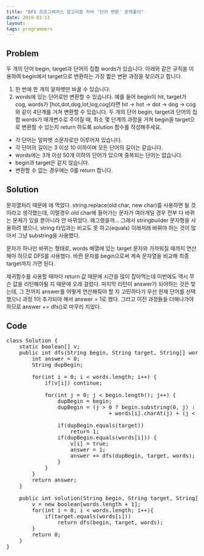 ```yaml
---
title: "DFS 프로그래머스 알고리즘 자바 '단어 변환' 문제풀이"
date: 2019-03-13
layout:
tags: programmers
---
```



## Problem
두 개의 단어 begin, target과 단어의 집합 words가 있습니다. 아래와 같은 규칙을 이용하여 begin에서 target으로 변환하는 가장 짧은 변환 과정을 찾으려고 합니다.
  1. 한 번에 한 개의 알파벳만 바꿀 수 있습니다.
  2. words에 있는 단어로만 변환할 수 있습니다.
예를 들어 begin이 hit, target가 cog, words가 [hot,dot,dog,lot,log,cog]라면 hit -> hot -> dot -> dog -> cog와 같이 4단계를 거쳐 변환할 수 있습니다.
두 개의 단어 begin, target과 단어의 집합 words가 매개변수로 주어질 때, 최소 몇 단계의 과정을 거쳐 begin을 target으로 변환할 수 있는지 return 하도록 solution 함수를 작성해주세요.

- 각 단어는 알파벳 소문자로만 이루어져 있습니다.
- 각 단어의 길이는 3 이상 10 이하이며 모든 단어의 길이는 같습니다.
- words에는 3개 이상 50개 이하의 단어가 있으며 중복되는 단어는 없습니다.
- begin과 target은 같지 않습니다.
- 변환할 수 없는 경우에는 0를 return 합니다.



## Solution
문자열처리 때문에 애 먹었다. string.replace(old char, new char)를 사용하면 될 것이라고 생각했는데, 이럴경우 old char에 들어가는 문자가 여러개일 경우 전부 다 바뀌는 문제가 있을 뿐아니라 안 바뀌었다. 왜그랬을까...
그래서 stringbuilder 문자형을 사용하려 했으나, string 타입과는 비교도 못 하고(equals) 이래저래 바꿔야 하는 것이 많아서 그냥 substring을 사용했다.

문자가 하나만 바뀌는 형태로, words 배열에 있는 target 문자와 가까워질 때까지 연산해야 하므로 DFS를 사용했다. 바뀐 문자를 begin으로써 계속 문자열을 비교해 최종 target까지 가면 된다.

재귀함수를 사용할 때마다 return 값 때문에 시간을 많이 잡아먹는데 이번에도 역시 무슨 값을 리턴해야될 지 때문에 오래 걸렸다. 마지막 리턴이 answer가 되야하는 것은 맞는데, 그 전까지 answer를 어떻게 연산해줘야 할 지 고민하다가 우선 현재 단어를 선택했으니 과정 1이 추가되야 해서 answer = 1로 했다.
그리고 이전 과정들을 더해나가야 하므로 answer += dfs()로 마무리 지었다.


## Code
<pre>
class Solution {
	static boolean[] v;
	public int dfs(String begin, String target, String[] words) {
		int answer = 0;
		String dupBegin;
		
		for(int i = 0; i < words.length; i++) {
			if(v[i]) continue;
			
			for(int j = 0; j < begin.length(); j++) {
				dupBegin = begin;
				dupBegin = (j > 0 ? begin.substring(0, j) : "") 
                                + words[i].charAt(j) + (j < begin.length()-1 ? begin.substring(j+1) : "");				
				
				if(dupBegin.equals(target)) 
					return 1;
				if(dupBegin.equals(words[i])) {
					v[i] = true;
					answer = 1;
					answer += dfs(dupBegin, target, words);
				}
			}
		}
		return answer;
	}
	
	public int solution(String begin, String target, String[] words) {
		v = new boolean[words.length + 1];	
        for(int i = 0; i < words.length; i++){
            if(target.equals(words[i]))
                return dfs(begin, target, words);
        }
		return 0;
	}
}
